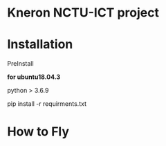 Kneron NCTU-ICT project
===


Installation
===

PreInstall

**for ubuntu18.04.3**

python > 3.6.9

pip install -r requirments.txt

How to Fly
========

